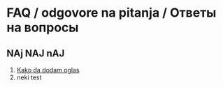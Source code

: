 # FAQ / odgovore na pitanja / Ответы на вопросы

## NAj NAJ nAJ
1. [Kako da dodam oglas](https://google.com) 
2. neki test
